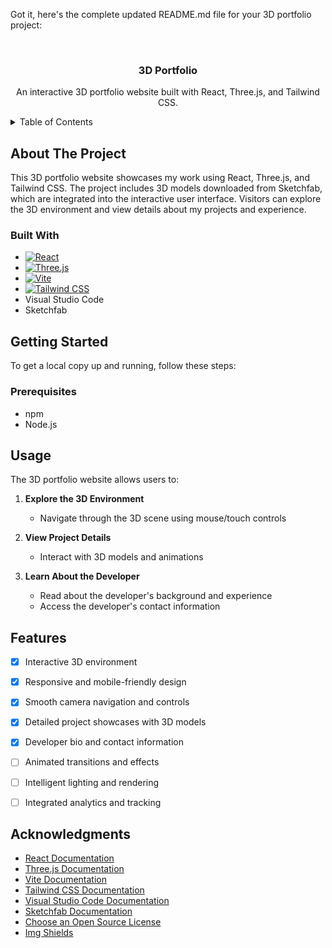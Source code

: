 Got it, here's the complete updated README.md file for your 3D portfolio project:

<a id="readme-top"></a>

<!-- PROJECT LOGO -->
<br />
<div align="center">
  <h3 align="center">3D Portfolio</h3>


  <p align="center">
    An interactive 3D portfolio website built with React, Three.js, and Tailwind CSS.
  </p>
</div>

<!-- TABLE OF CONTENTS -->
<details>
  <summary>Table of Contents</summary>
  <ol>
    <li>
      <a href="#about-the-project">About The Project</a>
      <ul>
        <li><a href="#built-with">Built With</a></li>
      </ul>
    </li>
    <li>
      <a href="#getting-started">Getting Started</a>
      <ul>
        <li><a href="#prerequisites">Prerequisites</a></li>
        <li><a href="#installation">Installation</a></li>
      </ul>
    </li>
    <li><a href="#usage">Usage</a></li>
    <li><a href="#features">Features</a></li>
    <li><a href="#roadmap">Roadmap</a></li>
    <li><a href="#contributing">Contributing</a></li>
    <li><a href="#license">License</a></li>
    <li><a href="#contact">Contact</a></li>
    <li><a href="#acknowledgments">Acknowledgments</a></li>
  </ol>
 

</details>

<!-- ABOUT THE PROJECT -->
## About The Project

This 3D portfolio website showcases my work using React, Three.js, and Tailwind CSS. The project includes 3D models downloaded from Sketchfab, which are integrated into the interactive user interface. Visitors can explore the 3D environment and view details about my projects and experience.

### Built With

* [![React][React.js]][React-url]
* [![Three.js][Three.js]][Three-url]
* [![Vite][Vite]][Vite-url]
* [![Tailwind CSS][Tailwind]][Tailwind-url]
* Visual Studio Code
* Sketchfab


<!-- GETTING STARTED -->
## Getting Started

To get a local copy up and running, follow these steps:

### Prerequisites

* npm
* Node.js


<!-- USAGE -->
## Usage

The 3D portfolio website allows users to:

1. **Explore the 3D Environment**
   - Navigate through the 3D scene using mouse/touch controls

2. **View Project Details**
   - Interact with 3D models and animations

3. **Learn About the Developer**
   - Read about the developer's background and experience
   - Access the developer's contact information


<!-- FEATURES -->
## Features

- [x] Interactive 3D environment
- [x] Responsive and mobile-friendly design
- [x] Smooth camera navigation and controls
- [x] Detailed project showcases with 3D models
- [x] Developer bio and contact information
- [ ] Animated transitions and effects
- [ ] Intelligent lighting and rendering
- [ ] Integrated analytics and tracking


<!-- ACKNOWLEDGMENTS -->
## Acknowledgments

* [React Documentation](https://reactjs.org/docs/getting-started.html)
* [Three.js Documentation](https://threejs.org/docs/)
* [Vite Documentation](https://vitejs.dev/guide/)
* [Tailwind CSS Documentation](https://tailwindcss.com/docs)
* [Visual Studio Code Documentation](https://code.visualstudio.com/docs)
* [Sketchfab Documentation](https://help.sketchfab.com/)
* [Choose an Open Source License](https://choosealicense.com)
* [Img Shields](https://shields.io)


<!-- MARKDOWN LINKS & IMAGES -->


[React.js]: https://img.shields.io/badge/React-20232A?style=for-the-badge&logo=react&logoColor=61DAFB
[React-url]: https://reactjs.org/
[Three.js]: https://img.shields.io/badge/Three.js-black?style=for-the-badge&logo=three.js&logoColor=white
[Three-url]: https://threejs.org/
[Vite]: https://img.shields.io/badge/Vite-B73BFE?style=for-the-badge&logo=vite&logoColor=FFD62E
[Vite-url]: https://vitejs.dev/
[Tailwind]: https://img.shields.io/badge/Tailwind_CSS-38B2AC?style=for-the-badge&logo=tailwind-css&logoColor=white
[Tailwind-url]: https://tailwindcss.com/
